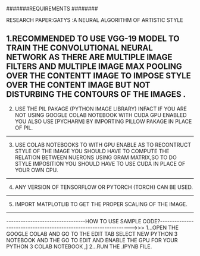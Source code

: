 #######REQUIREMENTS ########


RESEARCH PAPER:GATYS :A NEURAL ALGORITHM OF ARTISTIC STYLE

1.RECOMMENDED TO USE VGG-19 MODEL TO TRAIN THE CONVOLUTIONAL NEURAL NETWORK AS THERE ARE MULTIPLE IMAGE FILTERS AND MULTIPLE IMAGE MAX POOLING OVER THE CONTENTT IMAGE TO IMPOSE STYLE OVER THE CONTENT IMAGE BUT NOT DISTURBING THE CONTOURS OF THE IMAGES .
------------------------------------------------------------------------------------------------------------------------------------------------------

2.  USE THE PIL PAKAGE (PYTHON IMAGE LIBRARY) INFACT IF YOU ARE NOT USING GOOGLE COLAB NOTEBOOK WITH CUDA GPU ENABLED YOU ALSO USE [PYCHARM] BY IMPORTING PILLOW PAKAGE IN PLACE OF PIL.

------------------------------------------------------------------------------------------------------------------------------------------------------------
3.  USE COLAB NOTEBOOKS TO WITH GPU ENABLE AS TO RECONTRUCT STYLE OF THE IMAGE YOU SHOULD HAVE TO COMPUTE THE RELATION BETWEEN NUERONS USING GRAM MATRIX,SO TO DO STYLE IMPOSITION YOU SHOULD HAVE TO USE CUDA IN PLACE OF YOUR OWN CPU.

-----------------------------------------------------------------------------------------------------------------------------------------------

4.  ANY VERSION OF TENSORFLOW OR PYTORCH (TORCH) CAN BE USED.
--------------------------------------------------------------------------------------------------------------------------------------

5.  IMPORT MATPLOTLIB TO GET THE PROPER SCALING OF THE IMAGE.
------------------------------------------------------------------------------------------------------------------------------------------------
---------------------------------HOW TO USE SAMPLE CODE?------------------------------------------------------------------>>>
1...OPEN THE GOOGLE COLAB AND GO TO THE EDIT TAB SELECT NEW PYTHON 3 NOTEBOOK AND THE GO TO EDIT AND ENABLE THE GPU FOR YOUR PYTHON 3 COLAB NOTEBOOK ,]
2...RUN THE .IPYNB FILE.
